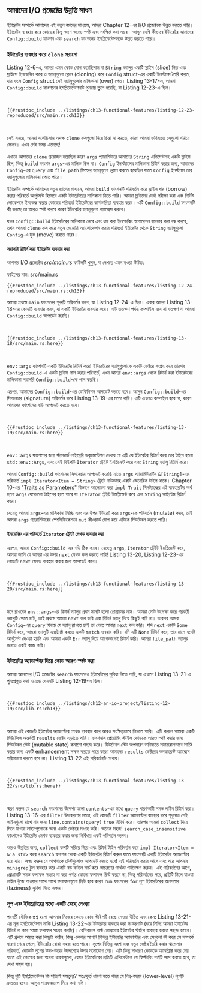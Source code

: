 ## আমাদের I/O প্রজেক্টের উন্নতি সাধন

ইটারেটর সম্পর্কে আমাদের এই নতুন জ্ঞানের মাধ্যমে, আমরা Chapter 12-এর I/O প্রজেক্টকে উন্নত করতে পারি। ইটারেটর ব্যবহার করে কোডের কিছু অংশ আরও স্পষ্ট এবং সংক্ষিপ্ত করা সম্ভব। আসুন দেখি কীভাবে ইটারেটর আমাদের `Config::build` ফাংশন এবং `search` ফাংশনের ইমপ্লিমেন্টেশনকে উন্নত করতে পারে।

### ইটারেটর ব্যবহার করে `clone` সরানো

Listing 12-6-এ, আমরা এমন কোড যোগ করেছিলাম যা `String` ভ্যালুর একটি স্লাইস (slice) নিত এবং স্লাইসে ইনডেক্সিং করে ও ভ্যালুগুলো ক্লোন (cloning) করে `Config` struct-এর একটি ইনস্ট্যান্স তৈরি করত, যার ফলে `Config` struct সেই ভ্যালুগুলোর মালিকানা (own) পেত। Listing 13-17-এ, আমরা `Config::build` ফাংশনের ইমপ্লিমেন্টেশনটি পুনরায় তুলে ধরেছি, যা Listing 12-23-এ ছিল।

<Listing number="13-17" file-name="src/main.rs" caption="Listing 12-23 থেকে `Config::build` ফাংশনের পুনঃউপস্থাপন">

```rust,ignore
{{#rustdoc_include ../listings/ch13-functional-features/listing-12-23-reproduced/src/main.rs:ch13}}
```

</Listing>

সেই সময়ে, আমরা বলেছিলাম অদক্ষ `clone` কলগুলো নিয়ে চিন্তা না করতে, কারণ আমরা ভবিষ্যতে সেগুলো সরিয়ে ফেলব। এখন সেই সময় এসেছে!

এখানে আমাদের `clone` প্রয়োজন হয়েছিল কারণ `args` প্যারামিটারে আমাদের `String` এলিমেন্টসহ একটি স্লাইস ছিল, কিন্তু `build` ফাংশন `args`-এর মালিক ছিল না। `Config` ইনস্ট্যান্সের মালিকানা রিটার্ন করার জন্য, আমাদের `Config`-এর `query` এবং `file_path` ফিল্ডের ভ্যালুগুলো ক্লোন করতে হয়েছিল যাতে `Config` ইনস্ট্যান্স তার ভ্যালুগুলোর মালিকানা পেতে পারে।

ইটারেটর সম্পর্কে আমাদের নতুন জ্ঞানের মাধ্যমে, আমরা `build` ফাংশনটি পরিবর্তন করে স্লাইস ধার (borrow) করার পরিবর্তে আর্গুমেন্ট হিসেবে একটি ইটারেটরের মালিকানা নিতে পারি। আমরা স্লাইসের দৈর্ঘ্য পরীক্ষা করা এবং নির্দিষ্ট লোকেশনে ইনডেক্স করার কোডের পরিবর্তে ইটারেটরের কার্যকারিতা ব্যবহার করব। এটি `Config::build` ফাংশনটি কী করছে তা আরও স্পষ্ট করবে কারণ ইটারেটর ভ্যালুগুলো অ্যাক্সেস করবে।

যখন `Config::build` ইটারেটরের মালিকানা নেবে এবং ধার করা ইনডেক্সিং অপারেশন ব্যবহার করা বন্ধ করবে, তখন আমরা `clone` কল করে নতুন মেমোরি অ্যালোকেশন করার পরিবর্তে ইটারেটর থেকে `String` ভ্যালুগুলো `Config`-এ মুভ (move) করতে পারব।

#### সরাসরি রিটার্ন করা ইটারেটর ব্যবহার করা

আপনার I/O প্রজেক্টের _src/main.rs_ ফাইলটি খুলুন, যা দেখতে এমন হওয়া উচিত:

<span class="filename">ফাইলের নাম: src/main.rs</span>

```rust,ignore
{{#rustdoc_include ../listings/ch13-functional-features/listing-12-24-reproduced/src/main.rs:ch13}}
```

আমরা প্রথমে `main` ফাংশনের শুরুটি পরিবর্তন করব, যা Listing 12-24-এ ছিল। এবার আমরা Listing 13-18-এর কোডটি ব্যবহার করব, যা একটি ইটারেটর ব্যবহার করে। এটি ততক্ষণ পর্যন্ত কম্পাইল হবে না যতক্ষণ না আমরা `Config::build` আপডেট করছি।

<Listing number="13-18" file-name="src/main.rs" caption="`env::args`-এর রিটার্ন ভ্যালু `Config::build`-এ পাস করা">

```rust,ignore,does_not_compile
{{#rustdoc_include ../listings/ch13-functional-features/listing-13-18/src/main.rs:here}}
```

</Listing>

`env::args` ফাংশনটি একটি ইটারেটর রিটার্ন করে! ইটারেটরের ভ্যালুগুলোকে একটি ভেক্টরে সংগ্রহ করে তারপর `Config::build`-এ একটি স্লাইস পাস করার পরিবর্তে, এখন আমরা `env::args` থেকে রিটার্ন করা ইটারেটরের মালিকানা সরাসরি `Config::build`-কে পাস করছি।

এরপর, আমাদের `Config::build`-এর ডেফিনিশন আপডেট করতে হবে। আসুন `Config::build`-এর সিগনেচার (signature) পরিবর্তন করে Listing 13-19-এর মতো করি। এটি এখনও কম্পাইল হবে না, কারণ আমাদের ফাংশনের বডি আপডেট করতে হবে।

<Listing number="13-19" file-name="src/main.rs" caption="ইটারেটর আশা করার জন্য `Config::build`-এর সিগনেচার আপডেট করা">

```rust,ignore,does_not_compile
{{#rustdoc_include ../listings/ch13-functional-features/listing-13-19/src/main.rs:here}}
```

</Listing>

`env::args` ফাংশনের জন্য স্ট্যান্ডার্ড লাইব্রেরি ডকুমেন্টেশন দেখায় যে এটি যে ইটারেটর রিটার্ন করে তার টাইপ হলো `std::env::Args`, এবং সেই টাইপটি `Iterator` ট্রেইট ইমপ্লিমেন্ট করে এবং `String` ভ্যালু রিটার্ন করে।

আমরা `Config::build` ফাংশনের সিগনেচার আপডেট করেছি যাতে `args` প্যারামিটারটির `&[String]`-এর পরিবর্তে `impl Iterator<Item = String>` ট্রেইট বাউন্ডসহ একটি জেনেরিক টাইপ থাকে। Chapter 10-এর ["Traits as Parameters"][impl-trait]<!-- ignore --> বিভাগে আলোচনা করা `impl Trait` সিনট্যাক্সের এই ব্যবহারটির অর্থ হলো `args` যেকোনো টাইপের হতে পারে যা `Iterator` ট্রেইট ইমপ্লিমেন্ট করে এবং `String` আইটেম রিটার্ন করে।

যেহেতু আমরা `args`-এর মালিকানা নিচ্ছি এবং এর উপর ইটারেট করে `args`-কে পরিবর্তন (mutate) করব, তাই আমরা `args` প্যারামিটারের স্পেসিফিকেশনে `mut` কীওয়ার্ড যোগ করে এটিকে মিউটেবল করতে পারি।

#### ইনডেক্সিং এর পরিবর্তে `Iterator` ট্রেইট মেথড ব্যবহার করা

এরপর, আমরা `Config::build`-এর বডি ঠিক করব। যেহেতু `args`, `Iterator` ট্রেইট ইমপ্লিমেন্ট করে, আমরা জানি যে আমরা এর উপর `next` মেথড কল করতে পারি! Listing 13-20, Listing 12-23-এর কোডটি `next` মেথড ব্যবহার করার জন্য আপডেট করে।

<Listing number="13-20" file-name="src/main.rs" caption="`Config::build`-এর বডি ইটারেটর মেথড ব্যবহার করার জন্য পরিবর্তন করা">

```rust,ignore,noplayground
{{#rustdoc_include ../listings/ch13-functional-features/listing-13-20/src/main.rs:here}}
```

</Listing>

মনে রাখবেন `env::args`-এর রিটার্ন ভ্যালুর প্রথম মানটি হলো প্রোগ্রামের নাম। আমরা সেটি উপেক্ষা করে পরবর্তী ভ্যালুটি পেতে চাই, তাই প্রথমে আমরা `next` কল করি এবং রিটার্ন ভ্যালু নিয়ে কিছুই করি না। তারপর আমরা `Config`-এর `query` ফিল্ডে যে ভ্যালু রাখতে চাই তা পেতে আবার `next` কল করি। যদি `next` একটি `Some` রিটার্ন করে, আমরা ভ্যালুটি এক্সট্র্যাক্ট করতে একটি `match` ব্যবহার করি। যদি এটি `None` রিটার্ন করে, তার মানে যথেষ্ট আর্গুমেন্ট দেওয়া হয়নি এবং আমরা একটি `Err` ভ্যালু দিয়ে আগেভাগেই রিটার্ন করি। আমরা `file_path` ভ্যালুর জন্যও একই কাজ করি।

### ইটারেটর অ্যাডাপ্টার দিয়ে কোড আরও স্পষ্ট করা

আমরা আমাদের I/O প্রজেক্টের `search` ফাংশনেও ইটারেটরের সুবিধা নিতে পারি, যা এখানে Listing 13-21-এ পুনঃপ্রস্তুত করা হয়েছে যেমনটি Listing 12-19-এ ছিল।

<Listing number="13-21" file-name="src/lib.rs" caption="Listing 12-19 থেকে `search` ফাংশনের ইমপ্লিমেন্টেশন">

```rust,ignore
{{#rustdoc_include ../listings/ch12-an-io-project/listing-12-19/src/lib.rs:ch13}}
```

</Listing>

আমরা এই কোডটি ইটারেটর অ্যাডাপ্টার মেথড ব্যবহার করে আরও সংক্ষিপ্তভাবে লিখতে পারি। এটি করলে আমরা একটি মিউটেবল অন্তর্বর্তী `results` ভেক্টর এড়াতে পারি। ফাংশনাল প্রোগ্রামিং স্টাইল কোডকে আরও স্পষ্ট করার জন্য মিউটেবল স্টেট (mutable state) কমানো পছন্দ করে। মিউটেবল স্টেট অপসারণ ভবিষ্যতে সমান্তরালভাবে সার্চিং করার জন্য একটি enhancement সক্ষম করতে পারে কারণ আমাদের `results` ভেক্টরের কনকারেন্ট অ্যাক্সেস পরিচালনা করতে হবে না। Listing 13-22 এই পরিবর্তনটি দেখায়।

<Listing number="13-22" file-name="src/lib.rs" caption="`search` ফাংশনের ইমপ্লিমেন্টেশনে ইটারেটর অ্যাডাপ্টার মেথড ব্যবহার করা">

```rust,ignore
{{#rustdoc_include ../listings/ch13-functional-features/listing-13-22/src/lib.rs:here}}
```

</Listing>

স্মরণ করুন যে `search` ফাংশনের উদ্দেশ্য হলো `contents`-এর মধ্যে `query` ধারণকারী সমস্ত লাইন রিটার্ন করা। Listing 13-16-এর `filter` উদাহরণের মতো, এই কোডটি `filter` অ্যাডাপ্টার ব্যবহার করে শুধুমাত্র সেই লাইনগুলো রাখে যার জন্য `line.contains(query)` `true` রিটার্ন করে। তারপর আমরা `collect` দিয়ে মিলে যাওয়া লাইনগুলোকে অন্য একটি ভেক্টরে সংগ্রহ করি। অনেক সহজ! `search_case_insensitive` ফাংশনেও ইটারেটর মেথড ব্যবহার করার জন্য নির্দ্বিধায় একই পরিবর্তন করুন।

আরও উন্নতির জন্য, `collect` কলটি সরিয়ে দিয়ে এবং রিটার্ন টাইপ পরিবর্তন করে `impl Iterator<Item = &'a str>` করে `search` ফাংশন থেকে একটি ইটারেটর রিটার্ন করুন যাতে ফাংশনটি একটি ইটারেটর অ্যাডাপ্টার হয়ে যায়। লক্ষ্য করুন যে আপনাকে টেস্টগুলোও আপডেট করতে হবে! এই পরিবর্তন করার আগে এবং পরে আপনার `minigrep` টুল ব্যবহার করে একটি বড় ফাইল সার্চ করে আচরণের পার্থক্য পর্যবেক্ষণ করুন। এই পরিবর্তনের আগে, প্রোগ্রামটি সমস্ত ফলাফল সংগ্রহ না করা পর্যন্ত কোনো ফলাফল প্রিন্ট করবে না, কিন্তু পরিবর্তনের পরে, প্রতিটি মিলে যাওয়া লাইন খুঁজে পাওয়ার সাথে সাথে ফলাফলগুলো প্রিন্ট হবে কারণ `run` ফাংশনের `for` লুপ ইটারেটরের অলসতার (laziness) সুবিধা নিতে সক্ষম।

<!-- Old heading. Do not remove or links may break. -->

<a id="choosing-between-loops-or-iterators"></a>

### লুপ এবং ইটারেটরের মধ্যে একটি বেছে নেওয়া

পরবর্তী যৌক্তিক প্রশ্ন হলো আপনার নিজের কোডে কোন স্টাইলটি বেছে নেওয়া উচিত এবং কেন: Listing 13-21-এর মূল ইমপ্লিমেন্টেশন নাকি Listing 13-22-এর ইটারেটর ব্যবহার করা সংস্করণটি (ধরে নিচ্ছি আমরা ইটারেটর রিটার্ন না করে সমস্ত ফলাফল সংগ্রহ করছি)। বেশিরভাগ রাস্ট প্রোগ্রামার ইটারেটর স্টাইল ব্যবহার করতে পছন্দ করেন। এটি প্রথমে আয়ত্ত করা কিছুটা কঠিন, কিন্তু একবার আপনি বিভিন্ন ইটারেটর অ্যাডাপ্টার এবং সেগুলো কী করে সে সম্পর্কে ধারণা পেয়ে গেলে, ইটারেটর বোঝা সহজ হতে পারে। লুপের বিভিন্ন অংশ এবং নতুন ভেক্টর তৈরি করার ঝামেলার পরিবর্তে, কোডটি লুপের উচ্চ-স্তরের উদ্দেশ্যের উপর মনোযোগ দেয়। এটি কিছু সাধারণ কোডকে অ্যাবস্ট্রাক্ট করে দেয় যাতে এই কোডের জন্য অনন্য ধারণাগুলো, যেমন ইটারেটরের প্রতিটি এলিমেন্টকে যে ফিল্টারিং শর্তটি পাস করতে হবে, তা দেখা সহজ হয়।

কিন্তু দুটি ইমপ্লিমেন্টেশন কি সত্যিই সমতুল্য? স্বতঃস্ফূর্ত ধারণা হতে পারে যে নিম্ন-স্তরের (lower-level) লুপটি দ্রুততর হবে। আসুন পারফরম্যান্স নিয়ে কথা বলি।

[impl-trait]: ch10-02-traits.html#traits-as-parameters
